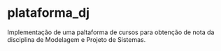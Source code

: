 # plataforma_dj

Implementação de uma paltaforma de cursos para obtenção de nota da disciplina de Modelagem e Projeto de Sistemas.
